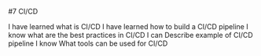 #7 CI/CD

I have learned what is CI/CD
I have learned how to build a CI/CD pipeline
I know what are the best practices in CI/CD
I can Describe example of CI/CD pipeline
I know What tools can be used for CI/CD
